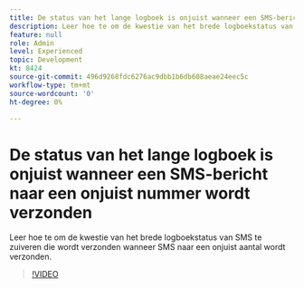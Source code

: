 ```yaml
---
title: De status van het lange logboek is onjuist wanneer een SMS-bericht naar een onjuist nummer wordt verzonden
description: Leer hoe te om de kwestie van het brede logboekstatus van SMS te zuiveren die wordt verzonden wanneer SMS naar een onjuist aantal wordt verzonden.
feature: null
role: Admin
level: Experienced
topic: Development
kt: 8424
source-git-commit: 496d9268fdc6276ac9dbb1b6db608aeae24eec5c
workflow-type: tm+mt
source-wordcount: '0'
ht-degree: 0%

---
```



# De status van het lange logboek is onjuist wanneer een SMS-bericht naar een onjuist nummer wordt verzonden

Leer hoe te om de kwestie van het brede logboekstatus van SMS te zuiveren die wordt verzonden wanneer SMS naar een onjuist aantal wordt verzonden.

>[!VIDEO](https://video.tv.adobe.com/v/335980?quality=12)
